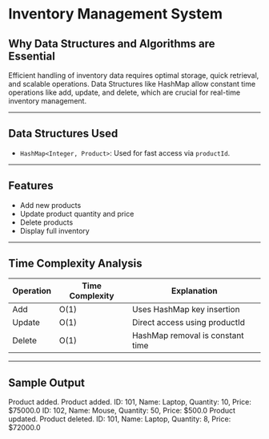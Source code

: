 # Inventory Management System

## Why Data Structures and Algorithms are Essential

Efficient handling of inventory data requires optimal storage, quick retrieval, and scalable operations. 
Data Structures like HashMap allow constant time operations like add, update, and delete, which are crucial for real-time inventory management.

---

## Data Structures Used

- `HashMap<Integer, Product>`: Used for fast access via `productId`.

---

## Features

- Add new products
- Update product quantity and price
- Delete products
- Display full inventory

---

##  Time Complexity Analysis

| Operation | Time Complexity | Explanation |
|----------|-----------------|-------------|
| Add      | O(1)            | Uses HashMap key insertion |
| Update   | O(1)            | Direct access using productId |
| Delete   | O(1)            | HashMap removal is constant time |

---

##  Sample Output

Product added.
Product added.
ID: 101, Name: Laptop, Quantity: 10, Price: $75000.0
ID: 102, Name: Mouse, Quantity: 50, Price: $500.0
Product updated.
Product deleted.
ID: 101, Name: Laptop, Quantity: 8, Price: $72000.0
 

